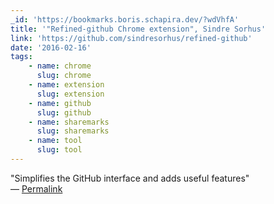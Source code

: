 ```yaml
---
_id: 'https://bookmarks.boris.schapira.dev/?wdVhfA'
title: '"Refined-github Chrome extension", Sindre Sorhus'
link: 'https://github.com/sindresorhus/refined-github'
date: '2016-02-16'
tags:
    - name: chrome
      slug: chrome
    - name: extension
      slug: extension
    - name: github
      slug: github
    - name: sharemarks
      slug: sharemarks
    - name: tool
      slug: tool
---
```


&quot;Simplifies the GitHub interface and adds useful features&quot; <br>&#8212;
<a href="https://bookmarks.boris.schapira.dev/?wdVhfA" title="Permalink">Permalink</a>
